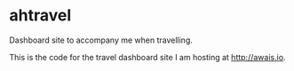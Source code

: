 # ahtravel
Dashboard site to accompany me when travelling.

This is the code for the travel dashboard site I am hosting at http://awais.io.

